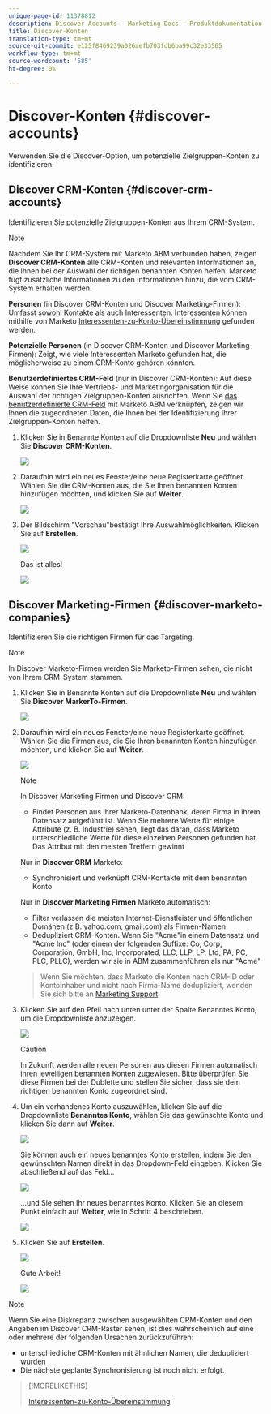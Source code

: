 ```yaml
---
unique-page-id: 11378812
description: Discover Accounts - Marketing Docs - Produktdokumentation
title: Discover-Konten
translation-type: tm+mt
source-git-commit: e125f8469239a026aefb703fdb6ba99c32e33565
workflow-type: tm+mt
source-wordcount: '585'
ht-degree: 0%

---
```



# Discover-Konten {#discover-accounts}

Verwenden Sie die Discover-Option, um potenzielle Zielgruppen-Konten zu identifizieren.

## Discover CRM-Konten {#discover-crm-accounts}

Identifizieren Sie potenzielle Zielgruppen-Konten aus Ihrem CRM-System.

>[!NOTE]
>
>Nachdem Sie Ihr CRM-System mit Marketo ABM verbunden haben, zeigen **Discover CRM-Konten** alle CRM-Konten und relevanten Informationen an, die Ihnen bei der Auswahl der richtigen benannten Konten helfen. Marketo fügt zusätzliche Informationen zu den Informationen hinzu, die vom CRM-System erhalten werden.

**Personen** (in Discover CRM-Konten und Discover Marketing-Firmen): Umfasst sowohl Kontakte als auch Interessenten. Interessenten können mithilfe von Marketo [Interessenten-zu-Konto-Übereinstimmung](/help/marketo/product-docs/account-based-marketing/target/named-accounts/lead-to-account-matching.md) gefunden werden.

**Potenzielle Personen**  (in Discover CRM-Konten und Discover Marketing-Firmen): Zeigt, wie viele Interessenten Marketo gefunden hat, die möglicherweise zu einem CRM-Konto gehören könnten.

**Benutzerdefiniertes CRM-Feld**  (nur in Discover CRM-Konten): Auf diese Weise können Sie Ihre Vertriebs- und Marketingorganisation für die Auswahl der richtigen Zielgruppen-Konten ausrichten. Wenn Sie [das benutzerdefinierte CRM-Feld](/help/marketo/product-docs/account-based-marketing/setup-abm/create-a-custom-field-for-crm-discovery.md) mit Marketo ABM verknüpfen, zeigen wir Ihnen die zugeordneten Daten, die Ihnen bei der Identifizierung Ihrer Zielgruppen-Konten helfen.

1. Klicken Sie in Benannte Konten auf die Dropdownliste **Neu** und wählen Sie **Discover CRM-Konten**.

   ![](assets/disc-crm-one.png)

1. Daraufhin wird ein neues Fenster/eine neue Registerkarte geöffnet. Wählen Sie die CRM-Konten aus, die Sie Ihren benannten Konten hinzufügen möchten, und klicken Sie auf **Weiter**.

   ![](assets/disc-crm-two.png)

1. Der Bildschirm &quot;Vorschau&quot;bestätigt Ihre Auswahlmöglichkeiten. Klicken Sie auf **Erstellen**.

   ![](assets/disc-three.png)

   Das ist alles!

   ![](assets/disc-four.png)

## Discover Marketing-Firmen {#discover-marketo-companies}

Identifizieren Sie die richtigen Firmen für das Targeting.

>[!NOTE]
>
>In Discover Marketo-Firmen werden Sie Marketo-Firmen sehen, die nicht von Ihrem CRM-System stammen.

1. Klicken Sie in Benannte Konten auf die Dropdownliste **Neu** und wählen Sie **Discover MarkerTo-Firmen**.

   ![](assets/one-1.png)

1. Daraufhin wird ein neues Fenster/eine neue Registerkarte geöffnet. Wählen Sie die Firmen aus, die Sie Ihren benannten Konten hinzufügen möchten, und klicken Sie auf **Weiter**.

   ![](assets/disc-comp-two.png)

   >[!NOTE]
   >
   >In Discover Marketing Firmen und Discover CRM:
   >
   >* Findet Personen aus Ihrer Marketo-Datenbank, deren Firma in ihrem Datensatz aufgeführt ist. Wenn Sie mehrere Werte für einige Attribute (z. B. Industrie) sehen, liegt das daran, dass Marketo unterschiedliche Werte für diese einzelnen Personen gefunden hat. Das Attribut mit den meisten Treffern gewinnt
   >
   >Nur in **Discover CRM** Marketo:
   >
   >* Synchronisiert und verknüpft CRM-Kontakte mit dem benannten Konto
   >
   >Nur in **Discover Marketing Firmen** Marketo automatisch:
   >
   >* Filter verlassen die meisten Internet-Dienstleister und öffentlichen Domänen (z.B. yahoo.com, gmail.com) als Firmen-Namen
      >
      >
   * Dedupliziert CRM-Konten. Wenn Sie &quot;Acme&quot;in einem Datensatz und &quot;Acme Inc&quot; (oder einem der folgenden Suffixe: Co, Corp, Corporation, GmbH, Inc, Incorporated, LLC, LLP, LP, Ltd, PA, PC, PLC, PLLC), werden wir sie in ABM zusammenführen als nur &quot;Acme&quot;
   >
   >Wenn Sie möchten, dass Marketo die Konten nach CRM-ID oder Kontoinhaber und nicht nach Firma-Name dedupliziert, wenden Sie sich bitte an [Marketing Support](https://nation.marketo.com/t5/Support/ct-p/Support).

1. Klicken Sie auf den Pfeil nach unten unter der Spalte Benanntes Konto, um die Dropdownliste anzuzeigen.

   ![](assets/disc-comp-three.png)

   >[!CAUTION]
   >
   >In Zukunft werden alle neuen Personen aus diesen Firmen automatisch ihren jeweiligen benannten Konten zugewiesen. Bitte überprüfen Sie diese Firmen bei der Dublette und stellen Sie sicher, dass sie dem richtigen benannten Konto zugeordnet sind.

1. Um ein vorhandenes Konto auszuwählen, klicken Sie auf die Dropdownliste **Benanntes Konto**, wählen Sie das gewünschte Konto und klicken Sie dann auf **Weiter**.

   ![](assets/disc-comp-four.png)

   Sie können auch ein neues benanntes Konto erstellen, indem Sie den gewünschten Namen direkt in das Dropdown-Feld eingeben. Klicken Sie abschließend auf das Feld...

   ![](assets/disc-comp-five.png)

   ...und Sie sehen Ihr neues benanntes Konto. Klicken Sie an diesem Punkt einfach auf **Weiter**, wie in Schritt 4 beschrieben.

   ![](assets/disc-comp-six.png)

1. Klicken Sie auf **Erstellen**.

   ![](assets/disc-comp-seven.png)

   Gute Arbeit!

   ![](assets/disc-co-six.png)

>[!NOTE]
>
>Wenn Sie eine Diskrepanz zwischen ausgewählten CRM-Konten und den Angaben im Discover CRM-Raster sehen, ist dies wahrscheinlich auf eine oder mehrere der folgenden Ursachen zurückzuführen:
>
>* unterschiedliche CRM-Konten mit ähnlichen Namen, die dedupliziert wurden
>* Die nächste geplante Synchronisierung ist noch nicht erfolgt.


>[!MORELIKETHIS]
>
>[Interessenten-zu-Konto-Übereinstimmung](/help/marketo/product-docs/account-based-marketing/target/named-accounts/lead-to-account-matching.md)
